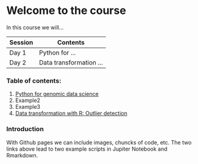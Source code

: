 # Welcome to the course

In this course we will...

| Session     | Contents |
| ----------- | ----------- |
| Day 1       | Python for ... |
| Day 2   | Data transformation ... |

### Table of contents:
1. [Python for genomic data science](PythonForGenomicDataScience-Copy1.md)
2. Example2
3. Example3
4. [Data transformation with R: Outlier detection](DataTransformationII.html)

### Introduction
With Github pages we can include images, chuncks of code, etc. 
The two links above lead to two example scripts in Jupiter Notebook and Rmarkdown.
